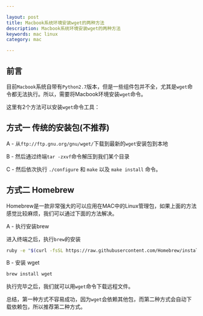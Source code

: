 ```yaml
---

layout: post
title: Macbook系统环境安装wget的两种方法
description: Macbook系统环境安装wget的两种方法
keywords: mac linux
category: mac

---
```


## 前言

目前`Macbook`系统自带有`Python2.7`版本，但是一些组件包并不全，尤其是`wget`命令都无法执行。所以，需要将Macbook环境安装`wget`命令。

这里有2个方法可以安装`wget`命令工具：

## 方式一 传统的安装包(不推荐)

A - 从`ftp://ftp.gnu.org/gnu/wget/`下载到最新的`wget`安装包到本地

B - 然后通过终端`tar -zxvf`命令解压到我们某个目录

C - 然后依次执行 `./configure` 和  `make`  以及 `make install` 命令。

## 方式二 Homebrew

Homebrew是一款非常强大的可以应用在MAC中的Linux管理包，如果上面的方法感觉比较麻烦，我们可以通过下面的方法解决。

A - 执行安装brew

进入终端之后，执行`brew`的安装

```bash
ruby -e "$(curl -fsSL https://raw.githubusercontent.com/Homebrew/install/master/install)"
```

B - 安装 wget

```bash
brew install wget
```

执行完毕之后，我们就可以用`wget`命令下载远程文件。


总结，第一种方式不容易成功，因为`wget`会依赖其他包，而第二种方式会自动下载依赖包，所以推荐第二种方式。
